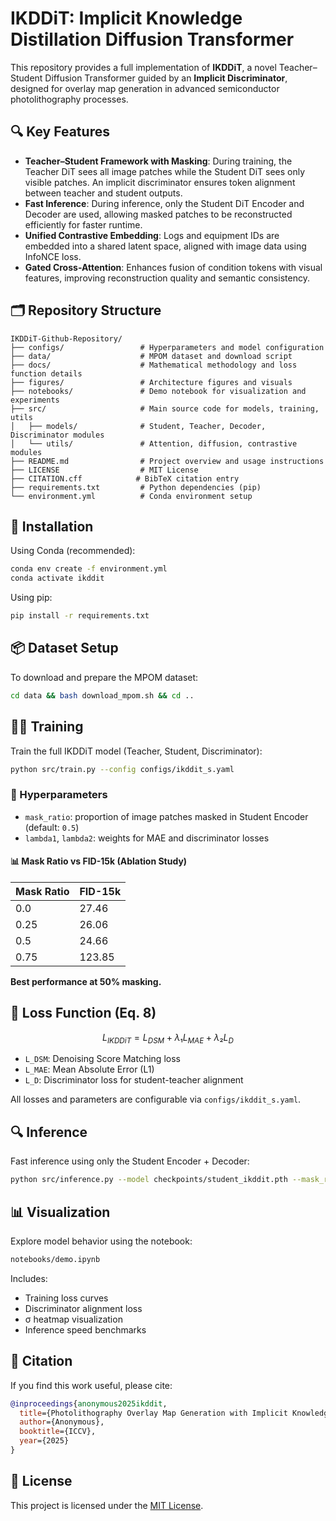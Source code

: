 
# IKDDiT: Implicit Knowledge Distillation Diffusion Transformer

This repository provides a full implementation of **IKDDiT**, a novel Teacher–Student Diffusion Transformer guided by an **Implicit Discriminator**, designed for overlay map generation in advanced semiconductor photolithography processes.

## 🔍 Key Features

- **Teacher–Student Framework with Masking**: During training, the Teacher DiT sees all image patches while the Student DiT sees only visible patches. An implicit discriminator ensures token alignment between teacher and student outputs.
- **Fast Inference**: During inference, only the Student DiT Encoder and Decoder are used, allowing masked patches to be reconstructed efficiently for faster runtime.
- **Unified Contrastive Embedding**: Logs and equipment IDs are embedded into a shared latent space, aligned with image data using InfoNCE loss.
- **Gated Cross-Attention**: Enhances fusion of condition tokens with visual features, improving reconstruction quality and semantic consistency.

## 🗂 Repository Structure

```
IKDDiT-Github-Repository/
├── configs/                 # Hyperparameters and model configuration
├── data/                    # MPOM dataset and download script
├── docs/                    # Mathematical methodology and loss function details
├── figures/                 # Architecture figures and visuals
├── notebooks/               # Demo notebook for visualization and experiments
├── src/                     # Main source code for models, training, utils
│   ├── models/              # Student, Teacher, Decoder, Discriminator modules
│   └── utils/               # Attention, diffusion, contrastive modules
├── README.md                # Project overview and usage instructions
├── LICENSE                  # MIT License
├── CITATION.cff            # BibTeX citation entry
├── requirements.txt         # Python dependencies (pip)
└── environment.yml          # Conda environment setup
```

## 🚀 Installation

Using Conda (recommended):

```bash
conda env create -f environment.yml
conda activate ikddit
```

Using pip:

```bash
pip install -r requirements.txt
```

## 📦 Dataset Setup

To download and prepare the MPOM dataset:

```bash
cd data && bash download_mpom.sh && cd ..
```

## 🏋️‍♂️ Training

Train the full IKDDiT model (Teacher, Student, Discriminator):

```bash
python src/train.py --config configs/ikddit_s.yaml
```

### 🔧 Hyperparameters

- `mask_ratio`: proportion of image patches masked in Student Encoder (default: `0.5`)
- `lambda1`, `lambda2`: weights for MAE and discriminator losses

#### 📊 Mask Ratio vs FID-15k (Ablation Study)

| Mask Ratio | FID-15k |
|------------|---------|
| 0.0        | 27.46   |
| 0.25       | 26.06   |
| 0.5        | 24.66   |
| 0.75       | 123.85  |

**Best performance at 50% masking.**

## 📐 Loss Function (Eq. 8)

```math
L_{IKDDiT} = L_{DSM} + λ₁ L_{MAE} + λ₂ L_{D}
```

- `L_DSM`: Denoising Score Matching loss
- `L_MAE`: Mean Absolute Error (L1)
- `L_D`: Discriminator loss for student-teacher alignment

All losses and parameters are configurable via `configs/ikddit_s.yaml`.

## 🔍 Inference

Fast inference using only the Student Encoder + Decoder:

```bash
python src/inference.py --model checkpoints/student_ikddit.pth --mask_ratio 0.5
```

## 📊 Visualization

Explore model behavior using the notebook:

```bash
notebooks/demo.ipynb
```

Includes:
- Training loss curves
- Discriminator alignment loss
- σ heatmap visualization
- Inference speed benchmarks

## 📖 Citation

If you find this work useful, please cite:

```bibtex
@inproceedings{anonymous2025ikddit,
  title={Photolithography Overlay Map Generation with Implicit Knowledge Distillation Diffusion Transformer},
  author={Anonymous},
  booktitle={ICCV},
  year={2025}
}
```

## 📄 License

This project is licensed under the [MIT License](LICENSE).
